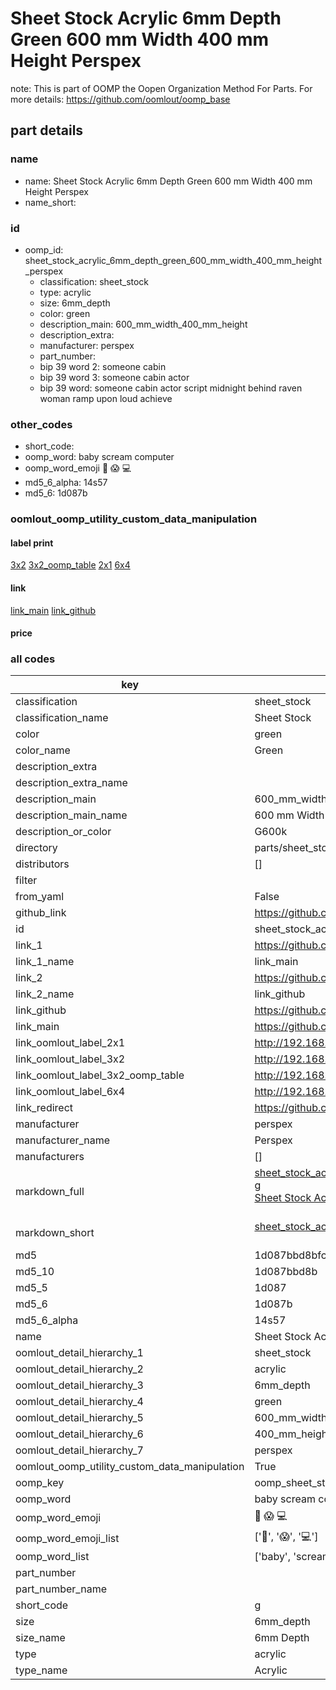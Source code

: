 # Sheet Stock Acrylic 6mm Depth Green 600 mm Width 400 mm Height Perspex  

note: This is part of OOMP the Oopen Organization Method For Parts. For more details: https://github.com/oomlout/oomp_base

##  part details
  







### name
* name: Sheet Stock Acrylic 6mm Depth Green 600 mm Width 400 mm Height Perspex
* name_short: 
### id
* oomp_id: sheet_stock_acrylic_6mm_depth_green_600_mm_width_400_mm_height_perspex
  * classification: sheet_stock
  * type: acrylic
  * size: 6mm_depth
  * color: green
  * description_main: 600_mm_width_400_mm_height
  * description_extra: 
  * manufacturer: perspex
  * part_number: 
  * bip 39 word 2: someone cabin
  * bip 39 word 3: someone cabin actor
  * bip 39 word: someone cabin actor script midnight behind raven woman ramp upon loud achieve

### other_codes
* short_code: 
* oomp_word: baby scream computer
* oomp_word_emoji :baby: :scream: :computer:
* md5_6_alpha: 14s57
* md5_6: 1d087b






### oomlout_oomp_utility_custom_data_manipulation
#### label print
[3x2](http://192.168.1.245:1112/?label=oomp%2014s57)
[3x2_oomp_table](http://192.168.1.108:1112/?label=oomp%2014s57)
[2x1](http://192.168.1.242:1112/?label=oomp%2014s57)
[6x4](http://192.168.1.55:1112/?label=oomp%2014s57)    

#### link

[link_main](https://github.com/oomlout/oomlout_oomp_version_1_messy/tree/main/parts/sheet_stock_acrylic_6mm_depth_green_600_mm_width_400_mm_height_perspex) [link_github](https://github.com/oomlout/oomlout_oomp_version_1_messy/tree/main/parts/sheet_stock_acrylic_6mm_depth_green_600_mm_width_400_mm_height_perspex)                             

#### price







### all codes 
| key | value |  
| --- | --- |  
| classification | sheet_stock |  
| classification_name | Sheet Stock |  
| color | green |  
| color_name | Green |  
| description_extra |  |  
| description_extra_name |  |  
| description_main | 600_mm_width_400_mm_height |  
| description_main_name | 600 mm Width 400 mm Height |  
| description_or_color | G600k |  
| directory | parts/sheet_stock_acrylic_6mm_depth_green_600_mm_width_400_mm_height_perspex |  
| distributors | [] |  
| filter |  |  
| from_yaml | False |  
| github_link | https://github.com/oomlout/oomlout_oomp_part_src/tree/main/parts/sheet_stock_acrylic_6mm_depth_green_600_mm_width_400_mm_height_perspex |  
| id | sheet_stock_acrylic_6mm_depth_green_600_mm_width_400_mm_height_perspex |  
| link_1 | https://github.com/oomlout/oomlout_oomp_version_1_messy/tree/main/parts/sheet_stock_acrylic_6mm_depth_green_600_mm_width_400_mm_height_perspex |  
| link_1_name | link_main |  
| link_2 | https://github.com/oomlout/oomlout_oomp_version_1_messy/tree/main/parts/sheet_stock_acrylic_6mm_depth_green_600_mm_width_400_mm_height_perspex |  
| link_2_name | link_github |  
| link_github | https://github.com/oomlout/oomlout_oomp_version_1_messy/tree/main/parts/sheet_stock_acrylic_6mm_depth_green_600_mm_width_400_mm_height_perspex |  
| link_main | https://github.com/oomlout/oomlout_oomp_version_1_messy/tree/main/parts/sheet_stock_acrylic_6mm_depth_green_600_mm_width_400_mm_height_perspex |  
| link_oomlout_label_2x1 | http://192.168.1.242:1112/?label=oomp%2014s57 |  
| link_oomlout_label_3x2 | http://192.168.1.245:1112/?label=oomp%2014s57 |  
| link_oomlout_label_3x2_oomp_table | http://192.168.1.108:1112/?label=oomp%2014s57 |  
| link_oomlout_label_6x4 | http://192.168.1.55:1112/?label=oomp%2014s57 |  
| link_redirect | https://github.com/oomlout/oomlout_oomp_version_1_messy/tree/main/parts/sheet_stock_acrylic_6mm_depth_green_600_mm_width_400_mm_height_perspex |  
| manufacturer | perspex |  
| manufacturer_name | Perspex |  
| manufacturers | [] |  
| markdown_full | [sheet_stock_acrylic_6mm_depth_green_600_mm_width_400_mm_height_perspex](none)<br>[g](none)<br>[Sheet Stock Acrylic 6Mm Depth Green 600 Mm Width 400 Mm Height Perspex](none)<br><br> |  
| markdown_short | [sheet_stock_acrylic_6mm_depth_green_600_mm_width_400_mm_height_perspex](none)<br><br> |  
| md5 | 1d087bbd8bfcf64c52463c1a0547f678 |  
| md5_10 | 1d087bbd8b |  
| md5_5 | 1d087 |  
| md5_6 | 1d087b |  
| md5_6_alpha | 14s57 |  
| name | Sheet Stock Acrylic 6mm Depth Green 600 mm Width 400 mm Height Perspex |  
| oomlout_detail_hierarchy_1 | sheet_stock |  
| oomlout_detail_hierarchy_2 | acrylic |  
| oomlout_detail_hierarchy_3 | 6mm_depth |  
| oomlout_detail_hierarchy_4 | green |  
| oomlout_detail_hierarchy_5 | 600_mm_width |  
| oomlout_detail_hierarchy_6 | 400_mm_height |  
| oomlout_detail_hierarchy_7 | perspex |  
| oomlout_oomp_utility_custom_data_manipulation | True |  
| oomp_key | oomp_sheet_stock_acrylic_6mm_depth_green_600_mm_width_400_mm_height_perspex |  
| oomp_word | baby scream computer |  
| oomp_word_emoji | :baby: :scream: :computer: |  
| oomp_word_emoji_list | [':baby:', ':scream:', ':computer:'] |  
| oomp_word_list | ['baby', 'scream', 'computer'] |  
| part_number |  |  
| part_number_name |  |  
| short_code | g |  
| size | 6mm_depth |  
| size_name | 6mm Depth |  
| type | acrylic |  
| type_name | Acrylic |  
